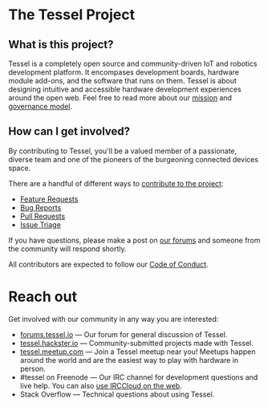 # The Tessel Project

## What is this project?
Tessel is a completely open source and community-driven IoT and robotics development platform. It encompases development boards, hardware module add-ons, and the software that runs on them. Tessel is about designing intuitive and accessible hardware development experiences around the open web. Feel free to read more about our [mission](/Governance/Mission.md) and [governance model](/Governance/Governance.md).

## How can I get involved?
By contributing to Tessel, you'll be a valued member of a passionate, diverse team and one of the pioneers of the burgeoning connected devices space. 

There are a handful of different ways to [contribute to the project](/technicalmachine/tessel-project/blob/master/CONTRIBUTING.md):

* [Feature Requests](/technicalmachine/tessel-project/blob/master/CONTRIBUTING.md#feature-requests)
* [Bug Reports](/technicalmachine/tessel-project/blob/master/CONTRIBUTING.md#bug-reports)
* [Pull Requests](/technicalmachine/tessel-project/blob/master/CONTRIBUTING.md#pull-requests)
* [Issue Triage](/technicalmachine/tessel-project/blob/master/CONTRIBUTING.md#issue-triage)

If you have questions, please make a post on [our forums](forums.tessel.io) and someone from the community will respond shortly.

All contributors are expected to follow our [Code of Conduct](Conduct.md).

# Reach out

Get involved with our community in any way you are interested:

* [forums.tessel.io](https://forums.tessel.io/) &mdash; Our forum for general discussion of Tessel.
* [tessel.hackster.io](http://tessel.hackster.io) &mdash; Community-submitted projects made with Tessel.
* [tessel.meetup.com](http://tessel.hackster.io) &mdash; Join a Tessel meetup near you! Meetups happen around the world and are the easiest way to play with hardware in person.
* #tessel on Freenode &mdash; Our IRC channel for development questions and live help. You can also [use IRCCloud on the web](https://www.irccloud.com/#!/chat.freenode.net:6667/%23tessel).
* Stack Overflow &mdash; Technical questions about using Tessel.
